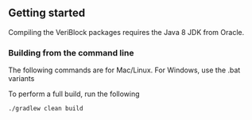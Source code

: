 ## Getting started

Compiling the VeriBlock packages requires the Java 8 JDK from Oracle.

### Building from the command line

The following commands are for Mac/Linux. For Windows, use the .bat variants

To perform a full build, run the following

    ./gradlew clean build
